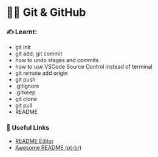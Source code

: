 
# 🧑‍💻 Git & GitHub




### ✍ Learnt:

- git init
- git add; git commit
- how to undo stages and commits
- how to use VSCode Source Control instead of terminal
- git remote add origin
- git push
- .gitignore
- .gitkeep
- git clone
- git pull
- README



### 🤝 Useful Links 

 - [README Editor](https://readme.so)
 - [Awesome README (pt-br)](https://blog.rocketseat.com.br/como-fazer-um-bom-readme/)

